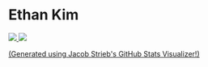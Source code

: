# Ethan Kim

<a href="https://github.com/EthanKim8683/github-stats">

![](https://github.com/EthanKim8683/EthanKim8683/blob/master/generated/overview.svg)
![](https://github.com/EthanKim8683/EthanKim8683/blob/master/generated/languages.svg)

</a>

[(Generated using Jacob Strieb's GitHub Stats Visualizer!)](https://github.com/jstrieb/github-stats)
